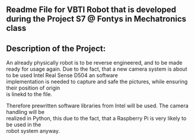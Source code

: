 ## Readme File for VBTI Robot that is developed during the Project S7 @ Fontys in Mechatronics class

## Description of the Project:

An already physically robot is to be reverse engineered, and to be made ready for usage again.
Due to the fact, that a new camera system is about to be used Intel Real Sense D504 an software  
implementation is needed to capture and safe the pictures, while ensuring their position of origin  
is linekd to the file.

Therefore prewritten software libraries from Intel will be used. The camera handling will be  
realized in Python, this due to the fact, that a Raspberry Pi is very likely to be used in the  
robot system anyway.
